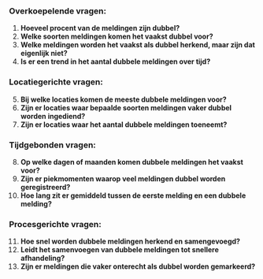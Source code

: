### **Overkoepelende vragen:**
1. **Hoeveel procent van de meldingen zijn dubbel?**
2. **Welke soorten meldingen komen het vaakst dubbel voor?**
3. **Welke meldingen worden het vaakst als dubbel herkend, maar zijn dat eigenlijk niet?**
4. **Is er een trend in het aantal dubbele meldingen over tijd?**

### **Locatiegerichte vragen:**
5. **Bij welke locaties komen de meeste dubbele meldingen voor?**
6. **Zijn er locaties waar bepaalde soorten meldingen vaker dubbel worden ingediend?**
7. **Zijn er locaties waar het aantal dubbele meldingen toeneemt?**

### **Tijdgebonden vragen:**
8. **Op welke dagen of maanden komen dubbele meldingen het vaakst voor?**
9. **Zijn er piekmomenten waarop veel meldingen dubbel worden geregistreerd?**
10. **Hoe lang zit er gemiddeld tussen de eerste melding en een dubbele melding?**

### **Procesgerichte vragen:**
11. **Hoe snel worden dubbele meldingen herkend en samengevoegd?**
12. **Leidt het samenvoegen van dubbele meldingen tot snellere afhandeling?**
13. **Zijn er meldingen die vaker onterecht als dubbel worden gemarkeerd?**
